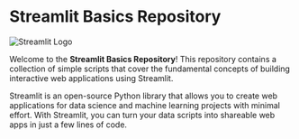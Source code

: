 # Streamlit Basics Repository

![Streamlit Logo](https://streamlit.io/images/brand/streamlit-logo-primary-colormark-darktext.png)

Welcome to the **Streamlit Basics Repository**! This repository contains a collection of simple scripts that cover the fundamental concepts of building interactive web applications using Streamlit.

Streamlit is an open-source Python library that allows you to create web applications for data science and machine learning projects with minimal effort. With Streamlit, you can turn your data scripts into shareable web apps in just a few lines of code.
